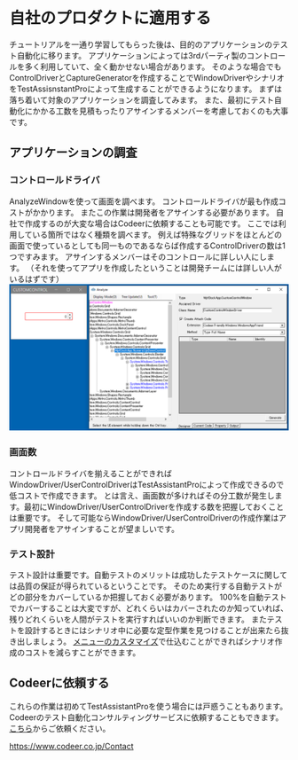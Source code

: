 # 自社のプロダクトに適用する

チュートリアルを一通り学習してもらった後は、目的のアプリケーションのテスト自動化に移ります。
アプリケーションによっては3rdパーティ製のコントロールを多く利用していて、全く動かせない場合があります。
そのような場合でもControlDriverとCaptureGeneratorを作成することでWindowDriverやシナリオをTestAssisnstantProによって生成することができるようになります。
まずは落ち着いて対象のアプリケーションを調査してみます。
また、最初にテスト自動化にかかる工数を見積もったりアサインするメンバーを考慮しておくのも大事です。

## アプリケーションの調査

### コントロールドライバ
AnalyzeWindowを使って画面を調べます。
コントロールドライバが最も作成コストがかかります。
またこの作業は開発者をアサインする必要があります。
自社で作成するのが大変な場合はCodeerに依頼することも可能です。
ここでは利用している箇所ではなく種類を調べます。
例えば特殊なグリッドをほとんどの画面で使っているとしても同一ものであるならば作成するControlDriverの数は1つですみます。
アサインするメンバーはそのコントロールに詳しい人にします。
（それを使ってアプリを作成したということは開発チームには詳しい人がいるはずです）
![CheckControlDriver.png](../Img/CheckControlDriver.png)

### 画面数
コントロールドライバを揃えることができればWindowDriver/UserControlDriverはTestAssistantProによって作成できるので低コストで作成できます。
とは言え、画面数が多ければその分工数が発生します。最初にWindowDriver/UserControlDriverを作成する数を把握しておくことは重要です。
そして可能ならWindowDriver/UserControlDriverの作成作業はアプリ開発者をアサインすることが望ましいです。

### テスト設計
テスト設計は重要です。自動テストのメリットは成功したテストケースに関しては品質の保証が得られているということです。
そのため実行する自動テストがどの部分をカバーしているか把握しておく必要があります。
100%を自動テストでカバーすることは大変ですが、どれくらいはカバーされたのか知っていれば、残りどれくらいを人間がテストを実行すればいいのか判断できます。
またテストを設計するときにはシナリオ中に必要な定型作業を見つけることが出来たら抜き出しましょう。
[メニューのカスタマイズ](../feature/CustomizeCaptureWindow.md)で仕込むことができればシナリオ作成のコストを減らすことができます。

## Codeerに依頼する
これらの作業は初めてTestAssistantProを使う場合には戸惑うこともあります。
Codeerのテスト自動化コンサルティングサービスに依頼することもできます。
[こちら](https://www.codeer.co.jp/Contact)からご依頼ください。

https://www.codeer.co.jp/Contact